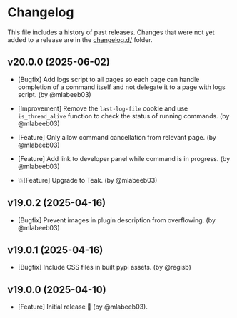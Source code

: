 # Changelog

This file includes a history of past releases. Changes that were not yet added to a release are in the [changelog.d/](./changelog.d) folder.

<!--
⚠️ DO NOT ADD YOUR CHANGES TO THIS FILE! (unless you want to modify existing changelog entries in this file)
Changelog entries are managed by scriv. After you have made some changes to Tutor, create a changelog entry with:

    make changelog-entry

Edit and commit the newly-created file in changelog.d.

If you need to create a new release, create a separate commit just for that. It is important to respect these
instructions, because git commits are used to generate release notes:
  - Collect changelog entries with `make changelog`
  - The title of the commit should be the same as the CHANGELOG.md file section title: "vX.Y.Z (year-month-day)".
  - The commit message should be copy-pasted from the release section.
  - Have a look at other release commits for reference.
-->

<!-- scriv-insert-here -->

<a id='changelog-20.0.0'></a>
## v20.0.0 (2025-06-02)

 - [Bugfix] Add logs script to all pages so each page can handle completion of a command itself and not delegate it to a page with logs script. (by @mlabeeb03)

-   [Improvement] Remove the `last-log-file` cookie and use `is_thread_alive` function to check the status of running commands. (by @mlabeeb03)

- [Feature] Only allow command cancellation from relevant page. (by @mlabeeb03)
- [Feature] Add link to developer panel while command is in progress. (by @mlabeeb03)

- 💥[Feature] Upgrade to Teak. (by @mlabeeb03)

<a id='changelog-19.0.2'></a>
## v19.0.2 (2025-04-16)

- [Bugfix] Prevent images in plugin description from overflowing. (by @mlabeeb03)

<a id='changelog-19.0.1'></a>
## v19.0.1 (2025-04-16)

- [Bugfix] Include CSS files in built pypi assets. (by @regisb)

<a id='changelog-19.0.0'></a>
## v19.0.0 (2025-04-10)

- [Feature] Initial release 🌅 (by @mlabeeb03).

